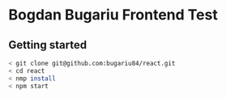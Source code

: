# Bogdan Bugariu Frontend Test

## Getting started

```bash
< git clone git@github.com:bugariu84/react.git
< cd react
< nmp install
< npm start
```